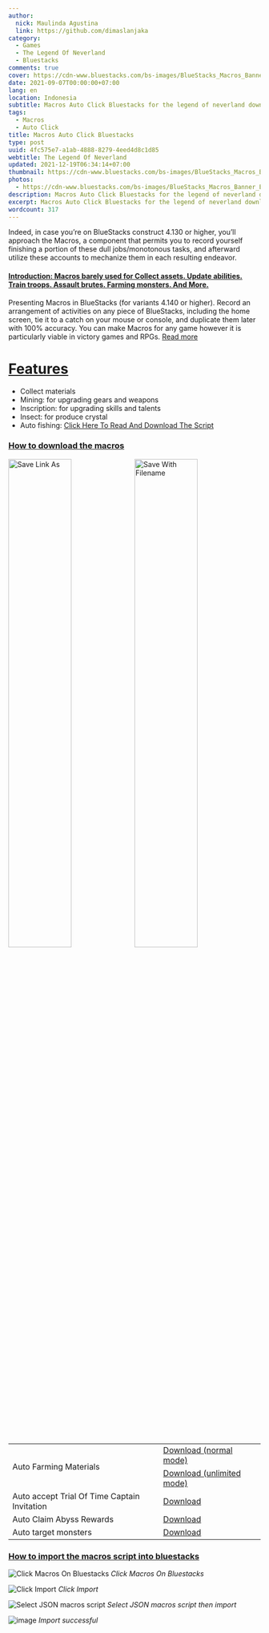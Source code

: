 ```yaml
---
author:
  nick: Maulinda Agustina
  link: https://github.com/dimaslanjaka
category:
  - Games
  - The Legend Of Neverland
  - Bluestacks
comments: true
cover: https://cdn-www.bluestacks.com/bs-images/BlueStacks_Macros_Banner_EN.jpg
date: 2021-09-07T00:00:00+07:00
lang: en
location: Indonesia
subtitle: Macros Auto Click Bluestacks for the legend of neverland download
tags:
  - Macros
  - Auto Click
title: Macros Auto Click Bluestacks
type: post
uuid: 4fc575e7-a1ab-4888-8279-4eed4d8c1d85
webtitle: The Legend Of Neverland
updated: 2021-12-19T06:34:14+07:00
thumbnail: https://cdn-www.bluestacks.com/bs-images/BlueStacks_Macros_Banner_EN.jpg
photos:
  - https://cdn-www.bluestacks.com/bs-images/BlueStacks_Macros_Banner_EN.jpg
description: Macros Auto Click Bluestacks for the legend of neverland download
excerpt: Macros Auto Click Bluestacks for the legend of neverland download
wordcount: 317
---
```


<p>Indeed, in case you’re on BlueStacks construct 4.130 or higher, you’ll approach the Macros, a component that permits you to record yourself finishing a portion of these dull jobs/monotonous tasks, and afterward utilize these accounts to mechanize them in each resulting endeavor.</p>
  
<h4 id="introduction-macros-barely-used-for-collect-assets-update-abilities-train-troops-assault-brutes-farming-monsters-and-more" tabindex="-1"><a class="header-anchor" href="#introduction-macros-barely-used-for-collect-assets-update-abilities-train-troops-assault-brutes-farming-monsters-and-more">Introduction: Macros barely used for Collect assets. Update abilities. Train troops. Assault brutes. Farming monsters. And More.</a></h4>
<p>Presenting Macros in BlueStacks (for variants 4.140 or higher). Record an arrangement of activities on any piece of BlueStacks, including the home screen, tie it to a catch on your mouse or console, and duplicate them later with 100% accuracy. You can make Macros for any game however it is particularly viable in victory games and RPGs. <a href="https://www.bluestacks.com/features/macros.html">Read more</a></p>
<h1 id="features" tabindex="-1"><a class="header-anchor" href="#features">Features</a></h1>
<ul>
<li>Collect materials</li>
<li>Mining: for upgrading gears and weapons</li>
<li>Inscription: for upgrading skills and talents</li>
<li>Insect: for produce crystal</li>
<li>Auto fishing: <a href="/The%20Legend%20Of%20Neverland/Fishing.html">Click Here To Read And Download The Script</a></li>
</ul>
<h3 id="how-to-download-the-macros" tabindex="-1"><a class="header-anchor" href="#how-to-download-the-macros">How to download the macros</a></h3>
<div style="clear:both;"></div>
<div style="width: 100%;">
  <img src="https://user-images.githubusercontent.com/12471057/132330527-d978ef5c-aa2d-4387-bf65-bf817ae66c97.png" width="50%" height="auto" alt="Save Link As" style="display:inline-block;float:left;" >
  <img src="https://user-images.githubusercontent.com/12471057/132330641-d0b6dd99-34b4-42c4-81aa-4be7bddfb4b7.png" width="50%" height="auto" alt="Save With Filename" style="display:inline-block;float:left;" >
</div>
<div style="clear:both;"></div>
<table class="table table-responsive">
  <tr>
    <td rowspan="2">Auto Farming Materials</td>
    <td><a href="Macros/auto%20action%20%5Bn%5D.json">Download (normal mode)</a></td>
  </tr>
  <tr>
    <td><a href="Macros/auto%20action%20%5Bu1%5D.json">Download (unlimited mode)</a></td>
  </tr>
  <tr>
    <td>Auto accept Trial Of Time Captain Invitation</td>
    <td><a href="Macros/auto%20acc%20tt.json">Download</a></td>
  </tr>
  <tr>
    <td>Auto Claim Abyss Rewards</td>
    <td><a href="Macros/auto%20claim%20abyss.json">Download</a></td>
  </tr>
  <tr>
    <td>Auto target monsters</td>
    <td><a href="Macros/auto%20target.json">Download</a></td>
  </tr>
</table>
<h3 id="how-to-import-the-macros-script-into-bluestacks" tabindex="-1"><a class="header-anchor" href="#how-to-import-the-macros-script-into-bluestacks">How to import the macros script into bluestacks</a></h3>
<p><img src="https://user-images.githubusercontent.com/12471057/132939380-d9fbf1d7-2cb1-469a-a29b-cf3f1c33084f.png" alt="Click Macros On Bluestacks">
<em>Click Macros On Bluestacks</em></p>
<p><img src="https://user-images.githubusercontent.com/12471057/132939401-b1a36399-2d91-46bd-82f9-78cb8e65c985.png" alt="Click Import">
<em>Click Import</em></p>
<p><img src="https://user-images.githubusercontent.com/12471057/132939413-53a2940a-d018-4b04-963c-9968abd6304c.png" alt="Select JSON macros script">
<em>Select JSON macros script then import</em></p>
<p><img src="https://user-images.githubusercontent.com/12471057/132939502-c9bb6e0c-284b-47a9-84b5-8863af2266f5.png" alt="image">
<em>Import successful</em></p>
